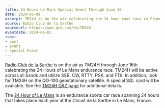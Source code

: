 ```yaml
---
title: 24 Hours Le Mans Special Event Through June 16
date: 2024-06-09
excerpt: TM24H is on the air celebrating the 24 hour road race in France.
source: Radio Club de la Sarthe
sourceurl: https://www.qrz.com/db/TM24H
eventdate: 2024-06-02
tags:
- post
- event
- Special Event
---
```

[Radio Club de la Sarthe](https://aras72.r-e-f.org/) is on the air as TM24H through June 16th celebrating the 24 Hours of Le Mans endurance race. TM24H will be active across all bands and utilize SSB, CW, RTTY, PSK, and FT8. In addition, look for TM24H on the QO-100 geostationary satellite. A special SQL card will be available. See the [TM24H QRZ page](https://www.qrz.com/db/TM24H) for additional details. 

The [24 Hour of Le Mans](https://en.wikipedia.org/wiki/24_Hours_of_Le_Mans) is an endurance sports car race spanning 24 hours that takes place each year at the Circuit de la Sarthe in Le Mans, France.